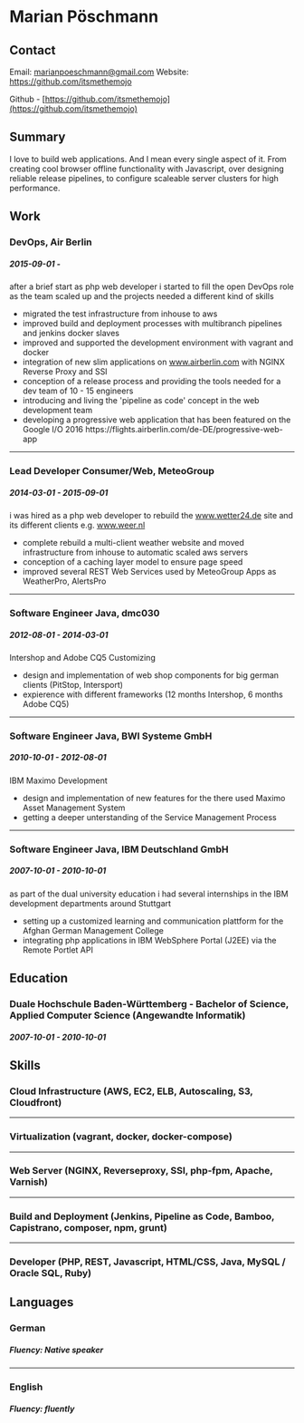 
# Marian Pöschmann

## Contact

Email: [marianpoeschmann@gmail.com](mailto:marianpoeschmann@gmail.com)
Website: https://github.com/itsmethemojo

Github - [https://github.com/itsmethemojo](https://github.com/itsmethemojo)

## Summary

I love to build web applications. And I mean every single aspect of it. From creating cool browser offline functionality with Javascript, over designing reliable release pipelines, to configure scaleable server clusters for high performance.

## Work

### DevOps, Air Berlin
##### 2015-09-01 - 
after a brief start as php web developer i started to fill the open DevOps role as the team scaled up and the projects needed a different kind of skills
* migrated the test infrastructure from inhouse to aws
* improved build and deployment processes with multibranch pipelines and jenkins docker slaves
* improved and supported the development environment with vagrant and docker
* integration of new slim applications on www.airberlin.com with NGINX Reverse Proxy and SSI
* conception of a release process and providing the tools needed for a dev team of 10 - 15 engineers
* introducing and living the &#39;pipeline as code&#39; concept in the web development team
* developing a progressive web application that has been featured on the Google I&#x2F;O 2016 https:&#x2F;&#x2F;flights.airberlin.com&#x2F;de-DE&#x2F;progressive-web-app

---
### Lead Developer Consumer&#x2F;Web, MeteoGroup
##### 2014-03-01 - 2015-09-01
i was hired as a php web developer to rebuild the www.wetter24.de site and its different clients e.g. www.weer.nl
* complete rebuild a multi-client weather website and moved infrastructure from inhouse to automatic scaled aws servers
* conception of a caching layer model to ensure page speed
* improved several REST Web Services used by MeteoGroup Apps as WeatherPro, AlertsPro

---
### Software Engineer Java, dmc030
##### 2012-08-01 - 2014-03-01
Intershop and Adobe CQ5 Customizing
* design and implementation of web shop components for big german clients (PitStop, Intersport)
* expierence with different frameworks (12 months Intershop, 6 months Adobe CQ5)

---
### Software Engineer Java, BWI Systeme GmbH
##### 2010-10-01 - 2012-08-01
IBM Maximo Development
* design and implementation of new features for the there used Maximo Asset Management System
* getting a deeper unterstanding of the Service Management Process

---
### Software Engineer Java, IBM Deutschland GmbH
##### 2007-10-01 - 2010-10-01
as part of the dual university education i had several internships in the IBM development departments around Stuttgart
* setting up a customized learning and communication plattform for the Afghan German Management College
* integrating php applications in IBM WebSphere Portal (J2EE) via the Remote Portlet API


## Education

### Duale Hochschule Baden-Württemberg - Bachelor of Science, Applied Computer Science (Angewandte Informatik)
##### 2007-10-01 - 2010-10-01


## Skills

### Cloud Infrastructure (AWS, EC2, ELB, Autoscaling, S3, Cloudfront)

---
### Virtualization (vagrant, docker, docker-compose)

---
### Web Server (NGINX, Reverseproxy, SSI, php-fpm, Apache, Varnish)

---
### Build and Deployment (Jenkins, Pipeline as Code, Bamboo, Capistrano, composer, npm, grunt)

---
### Developer (PHP, REST, Javascript, HTML&#x2F;CSS, Java, MySQL &#x2F; Oracle SQL, Ruby)


## Languages

### German
##### Fluency: Native speaker

---

### English
##### Fluency: fluently


